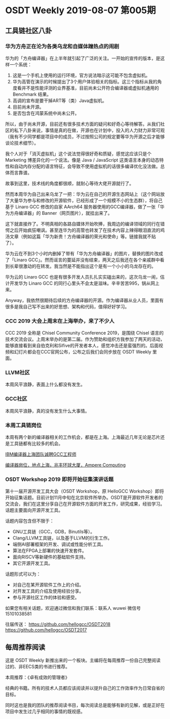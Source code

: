 # OSDT Weekly 2019-08-07 第005期

## 工具链社区八卦

### 华为方舟正在沦为各类乌龙和自媒体蹭热点的闹剧

华为的「方舟编译器」在上半年就引起了广泛的关注。一开始的宣传的版本，是这样一个系统：

1. 这是一个手机上使用的运行环境，官方说法暗示这可能不包含虚拟机。
2. 华为高管在演示的时候提出了3个用户体验相关的指标。这三个指标从我的角度看并不是性能评测的业界基准，目前尚未公开符合编译器或虚拟机通用的 Benchmark 结果。
3. 高调的宣布是要干掉ART等（类）Java虚拟机。
4. 目前尚未开源。
5. 是否包含在鸿蒙系统中尚未公开。

所以，由于尚未开源，目前还有很多技术方面的疑问和好奇心等待解答。从我们社区的私下八卦来说，事情是真的在做，开源也在计划中，投入的人力财力非常可观（我有不少同学都是项目中的成员，不过按照公司的规定要等华为开源之后才能够谈论技术细节）。

我个人对于「消灭虚拟机」这个说法觉得很好奇和质疑，感觉这应该只是个 Marketing 博差异化的一个说法。像是 Java / JavaScript 这类语言本身的动态特性和自动内存分配的语言特征，会导致不使用虚拟机的话很多编译优化没法做。总体而言靠谱。

故事到这里，技术线的角度都很顺，就耐心等待大佬开源就行了。

然而本周华为自己出来乌龙了一把：华为云在自己的开源生态网站上（这个网站放了大量华为参与和修改的开源软件，已经形成了一个规模不小的生态群），将自己基于 Linaro GCC 修改的自家 AArch64 服务器使用的GCC编译器，做了一张「华为方舟编译器」的 Banner（网页图片），就挂出来了。

这下就直接炸了。不明真相的各路自媒体开始吹捧，我周边的编译领域的同行在错愕之后开始疯狂嘲讽。甚至连华为的高管也转发了在技术内容上辣得眼泪直流的鸡汤文章（例如这篇「华为新贵！方舟编译器的荣光和使命」等。链接我就不贴了）。

华为云在不到3个小时内删掉了带有「华为方舟编译器」的图片，替换的图片改成了「Linaro GCC」。然而谣言的蔓延并没有结束，两天之后我还在各个亲戚群中看到长辈很激动的在转发。我当然是不能指出这个是有一个小小的乌龙存在的。

华为云的 Linaro GCC 也是有很多开发人员扎扎实实磕出来的，这次乌龙一闹，估计开发华为 Linaro GCC 的同行心里头不会太是滋味。辛辛苦苦995，锅从网上来。

Anyway，我依然很期待后续的方舟编译器的开源。作为编译器从业人员，里面有很多是我自己写不出来的好思想、架构和代码，值得好好学习。

### CCC 2019 大会上周末在上海举办，来了不少人

CCC 2019 全称是 Chisel Community Conference 2019，是围绕 Chisel 语言的技术交流会议。上周末举办的是第二届。作为赞助和组织方我参加了两天的活动，能够直接看到来自伯克利和Sifive的开发者本人，感觉冲击还是蛮强烈的。后面视频和幻灯片都会在CCC官网公布，公布之后我们会同步放在 OSDT Weekly 里面。

### LLVM社区

本周风平浪静，表面上什么都没有发生。

### GCC社区

本周风平浪静，真的没有发生什么大事情。

### 本周工具链岗位

本周有两个新的编译器相关的工作机会，都是在上海。上海最近几年无论是芯片还是工具链都有比较多的机会。

[IBM编译器上海团队诚聘GCC工程师](https://mp.weixin.qq.com/s/QqDrOs5dUqtVMrMM25jtCA)

[编译器岗位，地点上海，兆丰环球大厦，Ampere Computing](https://mp.weixin.qq.com/s/QmCLDwY55aqHjDXrACm-xA)

### OSDT Workshop 2019 即将开始征集演讲话题

第十一届开源开发工具大会（OSDT Workshop，原 HelloGCC Workshop）即将开始征集话题。目前计划11月中旬在北京软件所举办。OSDT是开源软件开发者的交流会，我们在这里分享自己在开源软件方面的开发工作，研究成果，经验学习。话题主要面向开源开发工具。

话题内容包含但不限于：
* GNU工具链（GCC，GDB，Binutils等）。
* Clang/LLVM工具链，以及基于LLVM的衍生工作。
* 端侧AI部署框架的开发、调试或性能分析工具。
* 算法在FPGA上部署的快速开发套件。
* 面向RISCV等新硬件的基础软件支持。
* 其它开源开发工具。

话题形式可以为：
* 对自己在某开源软件工作上的介绍。
* 对开发工具的介绍及使用经验分享。
* 参与开源社区工作的体验和感受。

如果您有相关话题，欢迎通过微信和我们联系：联系人 wuwei 微信号 15101038581

往届传送：
https://github.com/hellogcc/OSDT2018
https://github.com/hellogcc/OSDT2017

## 每周推荐阅读

这是 OSDT Weekly 新推出来的一个板块。主编将在每周推荐一份自己完整阅读过的、非EECS类的书进行推荐。

本周推荐：《卓有成效的管理者》

经典的书籍。所有的技术人员都应该阅读并以提升自己的工作效率作为日常自省的目标。

同时这也是我的团队的推荐阅读书目，每次阅读总是能够有新的见解，或是正好在项目中发生过几乎相同的事情的既视感。
